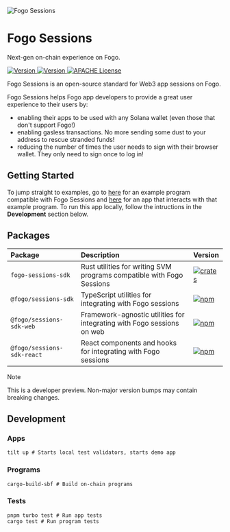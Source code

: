 ![Fogo Sessions](https://github.com/fogo-foundation/fogo-sessions/blob/chore/readme/.github/banner.png)

# Fogo Sessions

Next-gen on-chain experience on Fogo.

<p>
  <a href="https://www.npmjs.com/package/@fogo/sessions-sdk-react">
    <picture>
      <source media="(prefers-color-scheme: dark)" srcset="https://img.shields.io/npm/v/@fogo/sessions-sdk?colorA=21262d&colorB=21262d&style=flat">
      <img src="https://img.shields.io/npm/v/@fogo/sessions-sdk?colorA=21262d&colorB=21262d&style=flat" alt="Version">
    </picture>
  </a>
  <a href="https://crates.io/crates/fogo-sessions-sdk">
    <picture>
      <source media="(prefers-color-scheme: dark)" srcset=" https://img.shields.io/crates/v/fogo-sessions-sdk?colorA=21262d&colorB=21262d&style=flat">
      <img src="https://img.shields.io/crates/v/fogo-sessions-sdk?colorA=21262d&colorB=21262d&style=flat" alt="Version">
    </picture>
  </a>
  <a href="https://github.com/fogo-foundation/fogo-sessions/blob/main/LICENSE-APACHE">
    <picture>
      <source media="(prefers-color-scheme: dark)" srcset="https://img.shields.io/badge/license-APACHE-blue.svg?colorA=21262d&colorB=21262d&style=flat">
      <img src="https://img.shields.io/badge/license-APACHE-blue.svg?colorA=f6f8fa&colorB=f6f8fa&style=flat" alt="APACHE License">
    </picture>
  </a>
</p>

Fogo Sessions is an open-source standard for Web3 app sessions on Fogo.

Fogo Sessions helps Fogo app developers to provide a great user experience to their users by:

- enabling their apps to be used with any Solana wallet (even those that don't support Fogo!)
- enabling gasless transactions. No more sending some dust to your address to rescue stranded funds!
- reducing the number of times the user needs to sign with their browser wallet. They only need to sign once to log in!

## Getting Started

To jump straight to examples, go to [here](https://github.com/fogo-foundation/fogo-sessions/programs/example) for an example program compatible with Fogo Sessions and [here](https://github.com/fogo-foundation/fogo-sessions/apps/sessions-demo) for an app that interacts with that example program. To run this app locally, follow the intructions in the **Development** section below.

## Packages

| Package                    | Description                                                            | Version                                                                                                                                |
| :------------------------- | :--------------------------------------------------------------------- | :------------------------------------------------------------------------------------------------------------------------------------- |
| `fogo-sessions-sdk`        | Rust utilities for writing SVM programs compatible with Fogo Sessions  | [![crates](https://img.shields.io/crates/v/fogo-sessions-sdk?color=blue)](https://crates.io/crates/fogo-sessions-sdk)                  |
| `@fogo/sessions-sdk`       | TypeScript utilities for integrating with Fogo sessions                | [![npm](https://img.shields.io/npm/v/@fogo/sessions-sdk.svg?color=blue)](https://www.npmjs.com/package/@fogo/sessions-sdk)             |
| `@fogo/sessions-sdk-web`   | Framework-agnostic utilities for integrating with Fogo sessions on web | [![npm](https://img.shields.io/npm/v/@fogo/sessions-sdk-web.svg?color=blue)](https://www.npmjs.com/package/@fogo/sessions-sdk-web)     |
| `@fogo/sessions-sdk-react` | React components and hooks for integrating with Fogo sessions          | [![npm](https://img.shields.io/npm/v/@fogo/sessions-sdk-react.svg?color=blue)](https://www.npmjs.com/package/@fogo/sessions-sdk-react) |

> [!NOTE]
> This is a developer preview. Non-major version bumps may contain breaking changes.

## Development

### Apps

```
tilt up # Starts local test validators, starts demo app
```

### Programs

```
cargo-build-sbf # Build on-chain programs
```

### Tests

```
pnpm turbo test # Run app tests
cargo test # Run program tests
```
